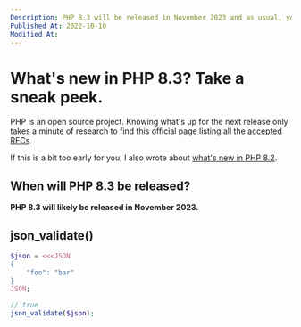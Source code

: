 ```yaml
---
Description: PHP 8.3 will be released in November 2023 and as usual, you need to be upn to date with new features and breaking changes for easy transitions.
Published At: 2022-10-10
Modified At:
---
```


# What's new in PHP 8.3? Take a sneak peek.

PHP is an open source project. Knowing what's up for the next release only takes a minute of research to find this official page listing all the [accepted RFCs](https://wiki.php.net/rfc).

If this is a bit too early for you, I also wrote about [what's new in PHP 8.2](https://benjamincrozat.com/what-is-new-php-82).

## When will PHP 8.3 be released?

**PHP 8.3 will likely be released in November 2023.**

## json_validate()

```php
$json = <<<JSON
{
    "foo": "bar"
}
JSON;

// true
json_validate($json);
```
